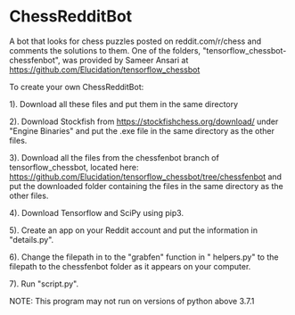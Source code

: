 # ChessRedditBot
A bot that looks for chess puzzles posted on reddit.com/r/chess and comments the solutions to them. One of the folders, "tensorflow_chessbot-chessfenbot", was provided by Sameer Ansari at https://github.com/Elucidation/tensorflow_chessbot

To create your own ChessRedditBot:

1). Download all these files and put them in the same directory

2). Download Stockfish from https://stockfishchess.org/download/ under "Engine Binaries"
    and put the .exe file in the same directory as the other files.
    
3). Download all the files from the chessfenbot branch of tensorflow_chessbot, located here: https://github.com/Elucidation/tensorflow_chessbot/tree/chessfenbot and put the 
    downloaded folder containing the files in the same directory as the other files.

4). Download Tensorflow and SciPy using pip3.
    
5). Create an app on your Reddit account and put the information in "details.py".

6). Change the filepath in to the "grabfen" function in " helpers.py" to the filepath to the 
    chessfenbot folder as it appears on your computer.
    
7). Run "script.py".

NOTE: This program may not run on versions of python above 3.7.1
